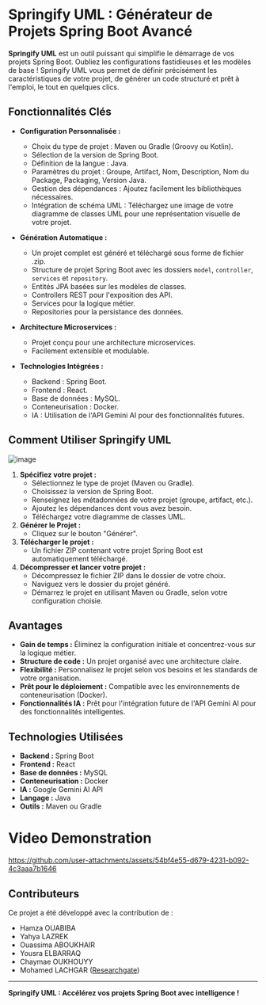 # Springify UML : Générateur de Projets Spring Boot Avancé

**Springify UML** est un outil puissant qui simplifie le démarrage de vos projets Spring Boot. Oubliez les configurations fastidieuses et les modèles de base ! Springify UML vous permet de définir précisément les caractéristiques de votre projet, de générer un code structuré et prêt à l'emploi, le tout en quelques clics.

## Fonctionnalités Clés

*   **Configuration Personnalisée :**
    *   Choix du type de projet : Maven ou Gradle (Groovy ou Kotlin).
    *   Sélection de la version de Spring Boot.
    *   Définition de la langue : Java.
    *   Paramètres du projet : Groupe, Artifact, Nom, Description, Nom du Package, Packaging, Version Java.
    *   Gestion des dépendances : Ajoutez facilement les bibliothèques nécessaires.
    *   Intégration de schéma UML : Téléchargez une image de votre diagramme de classes UML pour une représentation visuelle de votre projet.

*   **Génération Automatique :**
    *   Un projet complet est généré et téléchargé sous forme de fichier .zip.
    *   Structure de projet Spring Boot avec les dossiers `model`, `controller`, `services` et `repository`.
    *   Entités JPA basées sur les modèles de classes.
    *   Controllers REST pour l'exposition des API.
    *   Services pour la logique métier.
    *   Repositories pour la persistance des données.

*   **Architecture Microservices :**
    *   Projet conçu pour une architecture microservices.
    *   Facilement extensible et modulable.

*   **Technologies Intégrées :**
    *   Backend : Spring Boot.
    *   Frontend : React.
    *   Base de données : MySQL.
    *   Conteneurisation : Docker.
    *   IA : Utilisation de l'API Gemini AI pour des fonctionnalités futures.

## Comment Utiliser Springify UML
![image](https://github.com/user-attachments/assets/c6049540-6d01-42e0-a8e6-f34e0239a53e)

1.  **Spécifiez votre projet :**
    *   Sélectionnez le type de projet (Maven ou Gradle).
    *   Choisissez la version de Spring Boot.
    *   Renseignez les métadonnées de votre projet (groupe, artifact, etc.).
    *   Ajoutez les dépendances dont vous avez besoin.
    *   Téléchargez votre diagramme de classes UML.
2.  **Générer le Projet :**
    *   Cliquez sur le bouton "Générer".
3.  **Télécharger le projet :**
    *   Un fichier ZIP contenant votre projet Spring Boot est automatiquement téléchargé.
4.  **Décompresser et lancer votre projet :**
    *   Décompressez le fichier ZIP dans le dossier de votre choix.
    *   Naviguez vers le dossier du projet généré.
    *   Démarrez le projet en utilisant Maven ou Gradle, selon votre configuration choisie.

## Avantages

*   **Gain de temps :** Éliminez la configuration initiale et concentrez-vous sur la logique métier.
*   **Structure de code :** Un projet organisé avec une architecture claire.
*   **Flexibilité :** Personnalisez le projet selon vos besoins et les standards de votre organisation.
*   **Prêt pour le déploiement :** Compatible avec les environnements de conteneurisation (Docker).
*   **Fonctionnalités IA :** Prêt pour l'intégration future de l'API Gemini AI pour des fonctionnalités intelligentes.

## Technologies Utilisées

*   **Backend :** Spring Boot
*   **Frontend :** React
*   **Base de données :** MySQL
*   **Conteneurisation :** Docker
*   **IA :** Google Gemini AI API
*   **Langage :** Java
*   **Outils :** Maven ou Gradle

# Video Demonstration

https://github.com/user-attachments/assets/54bf4e55-d679-4231-b092-4c3aaa7b1646


## Contributeurs

Ce projet a été développé avec la contribution de :

*   Hamza OUABIBA
*   Yahya LAZREK
*   Ouassima ABOUKHAIR
*   Yousra ELBARRAQ
*   Chaymae OUKHOUYY
*   Mohamed LACHGAR ([Researchgate](https://www.researchgate.net/profile/Mohamed-Lachgar))

---

**Springify UML : Accélérez vos projets Spring Boot avec intelligence !**




